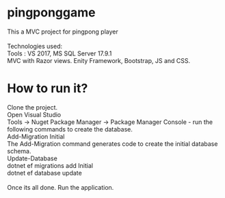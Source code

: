 
# pingponggame
This a MVC project for pingpong player <br>
<br>
Technologies used: <br>
  Tools : VS 2017, MS SQL Server 17.9.1
  <br>
  MVC with Razor views. Enity Framework, Bootstrap, JS and CSS.
  <br>
  
  # How to run it? 
   Clone the project. 
  <br>
  Open Visual Studio
  <br>
 Tools -> Nuget Package Manager -> Package Manager Console  - run the following commands to create the database.
  <br>
 Add-Migration Initial
 <br> 
 The Add-Migration command generates code to create the initial database schema.
  <br>
 Update-Database
 <br>
 dotnet ef migrations add Initial
 <br>
dotnet ef database update
<br>
<br>
Once its all done. Run the application. 

